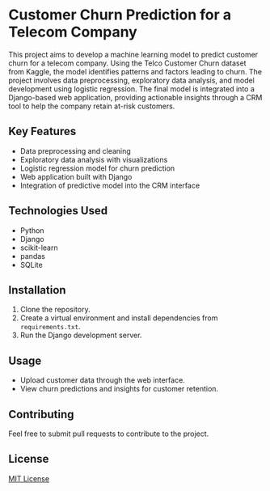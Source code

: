 # Customer Churn Prediction for a Telecom Company

This project aims to develop a machine learning model to predict customer churn for a telecom company. Using the Telco Customer Churn dataset from Kaggle, the model identifies patterns and factors leading to churn. The project involves data preprocessing, exploratory data analysis, and model development using logistic regression. The final model is integrated into a Django-based web application, providing actionable insights through a CRM tool to help the company retain at-risk customers.

## Key Features
- Data preprocessing and cleaning
- Exploratory data analysis with visualizations
- Logistic regression model for churn prediction
- Web application built with Django
- Integration of predictive model into the CRM interface

## Technologies Used
- Python
- Django
- scikit-learn
- pandas
- SQLite

## Installation
1. Clone the repository.
2. Create a virtual environment and install dependencies from `requirements.txt`.
3. Run the Django development server.

## Usage
- Upload customer data through the web interface.
- View churn predictions and insights for customer retention.

## Contributing
Feel free to submit pull requests to contribute to the project.

## License
[MIT License](LICENSE)
